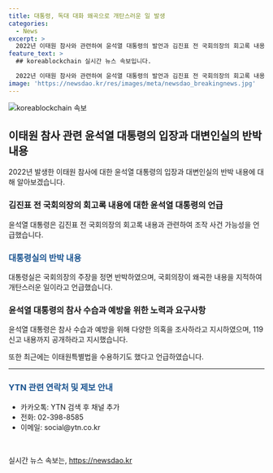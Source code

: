 ```yaml
---
title: 대통령, 독대 대화 왜곡으로 개탄스러운 일 발생
categories:
  - News
excerpt: >
  2022년 이태원 참사와 관련하여 윤석열 대통령의 발언과 김진표 전 국회의장의 회고록 내용에 대한 대통령실의 반박이 이슈가 되고 있다. 대통령실은 김 전 국회의장의 주장을 왜곡한 것으로 비판하며, 윤 대통령은 참사 관련 의혹을 전부 조사하라고 지시하고, 이태원특별법을 수용했다고 설명했다. 이를 통해 대통령의 적극적인 대처와 이해가 높은 입장을 강조하고 있다.
feature_text: >
  ## koreablockchain 실시간 뉴스 속보입니다.

  2022년 이태원 참사와 관련하여 윤석열 대통령의 발언과 김진표 전 국회의장의 회고록 내용에 대한 대통령실의 반박이 이슈가 되고 있다. 대통령실은 김 전 국회의장의 주장을 왜곡한 것으로 비판하며, 윤 대통령은 참사 관련 의혹을 전부 조사하라고 지시하고, 이태원특별법을 수용했다고 설명했다. 이를 통해 대통령의 적극적인 대처와 이해가 높은 입장을 강조하고 있다.
image: 'https://newsdao.kr/res/images/meta/newsdao_breakingnews.jpg'
---
```


<p><img src="https://newsdao.kr/res/images/meta/newsdao_breakingnews.jpg" alt="koreablockchain 속보" /></p>

<h2 data-ke-size="size26">이태원 참사 관련 윤석열 대통령의 입장과 대변인실의 반박 내용</h2>

<p data-ke-size="size16">2022년 발생한 이태원 참사에 대한 윤석열 대통령의 입장과 대변인실의 반박 내용에 대해 알아보겠습니다.</p>

<h3>김진표 전 국회의장의 회고록 내용에 대한 윤석열 대통령의 언급</h3>

<p data-ke-size="size16">윤석열 대통령은 김진표 전 국회의장의 회고록 내용과 관련하여 조작 사건 가능성을 언급했습니다.</p>

<h3><span style="color: #1a5490;">대통령실의 반박 내용</span></h3>

<p data-ke-size="size16">대통령실은 국회의장의 주장을 정면 반박하였으며, 국회의장이 왜곡한 내용을 지적하여 개탄스러운 일이라고 언급했습니다.</p>

<h3>윤석열 대통령의 참사 수습과 예방을 위한 노력과 요구사항</h3>

<p data-ke-size="size16">윤석열 대통령은 참사 수습과 예방을 위해 다양한 의혹을 조사하라고 지시하였으며, 119 신고 내용까지 공개하라고 지시했습니다.</p>

<p data-ke-size="size16">또한 최근에는 이태원특별법을 수용하기도 했다고 언급하였습니다.</p>

<hr data-ke-size="size16">

<h3><span style="color: #1a5490;">YTN 관련 연락처 및 제보 안내</span></h3>

<ul>
    <li>카카오톡: YTN 검색 후 채널 추가</li>
    <li>전화: 02-398-8585</li>
    <li>이메일: social@ytn.co.kr</li>
</ul>

<p data-ke-size="size16">&nbsp;</p>
실시간 뉴스 속보는, <a href="https://newsdao.kr" rel="dofollow">https://newsdao.kr</a>


